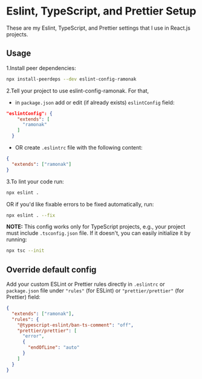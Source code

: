# Eslint, TypeScript, and Prettier Setup

These are my Eslint, TypeScript, and Prettier settings that I use in React.js projects.

## Usage

1.Install peer dependencies:

```bash
npx install-peerdeps --dev eslint-config-ramonak
```

2.Tell your project to use eslint-config-ramonak. For that,

- in `package.json` add or edit (if already exists) `eslintConfig` field:

```json
"eslintConfig": {
    "extends": [
      "ramonak"
    ]
  }
```

- OR create `.eslintrc` file with the following content:

```json
{
  "extends": ["ramonak"]
}
```

3.To lint your code run:

```bash
npx eslint .
```

OR if you'd like fixable errors to be fixed automatically, run:

```bash
npx eslint . --fix
```

**NOTE:** This config works only for TypeScript projects, e.g., your project must include `.tsconfig.json` file. If it doesn't, you can easily initialize it by running:

```bash
npx tsc --init
```

## Override default config

Add your custom ESLint or Prettier rules directly in `.eslintrc` or `package.json` file under `"rules"` (for ESLint) or `"prettier/prettier"` (for Prettier) field:

```json
{
  "extends": ["ramonak"],
  "rules": {
    "@typescript-eslint/ban-ts-comment": "off",
    "prettier/prettier": [
      "error",
      {
        "endOfLine": "auto"
      }
    ]
  }
}
```
